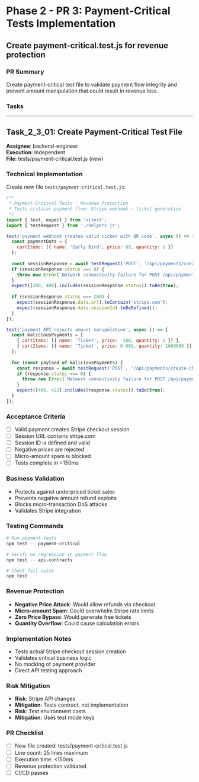 # Phase 2 - PR 3: Payment-Critical Tests Implementation
## Create payment-critical.test.js for revenue protection

### PR Summary
Create payment-critical test file to validate payment flow integrity and prevent amount manipulation that could result in revenue loss.

### Tasks

---

## Task_2_3_01: Create Payment-Critical Test File
**Assignee**: backend-engineer  
**Execution**: Independent  
**File**: tests/payment-critical.test.js (new)  

### Technical Implementation

Create new file `tests/payment-critical.test.js`:

```javascript
/**
 * Payment-Critical Tests - Revenue Protection
 * Tests critical payment flow: Stripe webhook → ticket generation
 */
import { test, expect } from 'vitest';
import { testRequest } from './helpers.js';

test('payment webhook creates valid ticket with QR code', async () => {
  const paymentData = {
    cartItems: [{ name: 'Early Bird', price: 89, quantity: 1 }]
  };
  
  const sessionResponse = await testRequest('POST', '/api/payments/create-checkout-session', paymentData);
  if (sessionResponse.status === 0) {
    throw new Error(`Network connectivity failure for POST /api/payments/create-checkout-session`);
  }
  expect([200, 400].includes(sessionResponse.status)).toBe(true);
  
  if (sessionResponse.status === 200) {
    expect(sessionResponse.data.url).toContain('stripe.com');
    expect(sessionResponse.data.sessionId).toBeDefined();
  }
});

test('payment API rejects amount manipulation', async () => {
  const maliciousPayments = [
    { cartItems: [{ name: 'Ticket', price: -100, quantity: 1 }] },
    { cartItems: [{ name: 'Ticket', price: 0.001, quantity: 1000000 }] }
  ];
  
  for (const payload of maliciousPayments) {
    const response = await testRequest('POST', '/api/payments/create-checkout-session', payload);
    if (response.status === 0) {
      throw new Error(`Network connectivity failure for POST /api/payments/create-checkout-session`);
    }
    expect([400, 422].includes(response.status)).toBe(true);
  }
});
```

### Acceptance Criteria
- [ ] Valid payment creates Stripe checkout session
- [ ] Session URL contains stripe.com
- [ ] Session ID is defined and valid
- [ ] Negative prices are rejected
- [ ] Micro-amount spam is blocked
- [ ] Tests complete in <150ms

### Business Validation
- Protects against underpriced ticket sales
- Prevents negative amount refund exploits
- Blocks micro-transaction DoS attacks
- Validates Stripe integration

### Testing Commands
```bash
# Run payment tests
npm test -- payment-critical

# Verify no regression in payment flow
npm test -- api-contracts

# Check full suite
npm test
```

### Revenue Protection
- **Negative Price Attack**: Would allow refunds via checkout
- **Micro-amount Spam**: Could overwhelm Stripe rate limits
- **Zero Price Bypass**: Would generate free tickets
- **Quantity Overflow**: Could cause calculation errors

### Implementation Notes
- Tests actual Stripe checkout session creation
- Validates critical business logic
- No mocking of payment provider
- Direct API testing approach

### Risk Mitigation
- **Risk**: Stripe API changes
- **Mitigation**: Tests contract, not implementation
- **Risk**: Test environment costs
- **Mitigation**: Uses test mode keys

### PR Checklist
- [ ] New file created: tests/payment-critical.test.js
- [ ] Line count: 25 lines maximum
- [ ] Execution time: <150ms
- [ ] Revenue protection validated
- [ ] CI/CD passes
